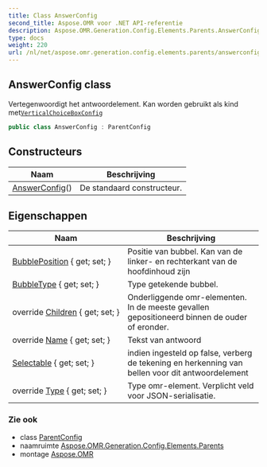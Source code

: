 ```yaml
---
title: Class AnswerConfig
second_title: Aspose.OMR voor .NET API-referentie
description: Aspose.OMR.Generation.Config.Elements.Parents.AnswerConfig klas. Vertegenwoordigt het antwoordelement. Kan worden gebruikt als kind metVerticalChoiceBoxConfig
type: docs
weight: 220
url: /nl/net/aspose.omr.generation.config.elements.parents/answerconfig/
---
```

## AnswerConfig class

Vertegenwoordigt het antwoordelement. Kan worden gebruikt als kind met[`VerticalChoiceBoxConfig`](../verticalchoiceboxconfig/)

```csharp
public class AnswerConfig : ParentConfig
```

## Constructeurs

| Naam | Beschrijving |
| --- | --- |
| [AnswerConfig](answerconfig/)() | De standaard constructeur. |

## Eigenschappen

| Naam | Beschrijving |
| --- | --- |
| [BubblePosition](../../aspose.omr.generation.config.elements.parents/answerconfig/bubbleposition/) { get; set; } | Positie van bubbel. Kan van de linker- en rechterkant van de hoofdinhoud zijn |
| [BubbleType](../../aspose.omr.generation.config.elements.parents/answerconfig/bubbletype/) { get; set; } | Type getekende bubbel. |
| override [Children](../../aspose.omr.generation.config.elements.parents/answerconfig/children/) { get; set; } | Onderliggende omr-elementen. In de meeste gevallen gepositioneerd binnen de ouder of eronder. |
| override [Name](../../aspose.omr.generation.config.elements.parents/answerconfig/name/) { get; set; } | Tekst van antwoord |
| [Selectable](../../aspose.omr.generation.config.elements.parents/answerconfig/selectable/) { get; set; } | indien ingesteld op false, verberg de tekening en herkenning van bellen voor dit antwoordelement |
| override [Type](../../aspose.omr.generation.config.elements.parents/answerconfig/type/) { get; set; } | Type omr-element. Verplicht veld voor JSON-serialisatie. |

### Zie ook

* class [ParentConfig](../../aspose.omr.generation.config/parentconfig/)
* naamruimte [Aspose.OMR.Generation.Config.Elements.Parents](../../aspose.omr.generation.config.elements.parents/)
* montage [Aspose.OMR](../../)


